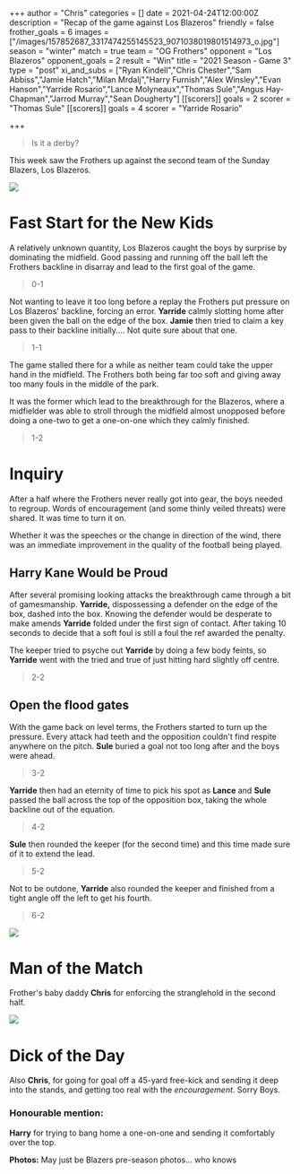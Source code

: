 +++
author = "Chris"
categories = []
date = 2021-04-24T12:00:00Z
description = "Recap of the game against Los Blazeros"
friendly = false
frother_goals = 6
images = ["/images/157852687_3317474255145523_9071038019801514973_o.jpg"]
season = "winter"
match = true
team = "OG Frothers"
opponent = "Los Blazeros"
opponent_goals = 2
result = "Win"
title = "2021 Season - Game 3"
type = "post"
xi_and_subs = ["Ryan Kindell","Chris Chester","Sam Abbiss","Jamie Hatch","Milan Mrdalj","Harry Furnish","Alex Winsley","Evan Hanson","Yarride Rosario","Lance Molyneaux","Thomas Sule","Angus Hay-Chapman","Jarrod Murray","Sean Dougherty"]
[[scorers]]
goals = 2
scorer = "Thomas Sule"
[[scorers]]
goals = 4
scorer = "Yarride Rosario"

+++
> Is it a derby?

This week saw the Frothers up against the second team of the Sunday Blazers, Los Blazeros.

![](/images/157596887_3317474021812213_3557954619497648148_o.jpg)

# Fast Start for the New Kids

A relatively unknown quantity, Los Blazeros caught the boys by surprise by dominating the midfield. Good passing and running off the ball left the Frothers backline in disarray and lead to the first goal of the game.

> 0-1

Not wanting to leave it too long before a replay the Frothers put pressure on Los Blazeros' backline, forcing an error. **Yarride** calmly slotting home after been given the ball on the edge of the box. **Jamie** then tried to claim a key pass to their backline initially.... Not quite sure about that one.

> 1-1

The game stalled there for a while as neither team could take the upper hand in the midfield. The Frothers both being far too soft and giving away too many fouls in the middle of the park.

It was the former which lead to the breakthrough for the Blazeros, where a midfielder was able to stroll through the midfield almost unopposed before doing a one-two to get a one-on-one which they calmly finished.

> 1-2

# Inquiry

After a half where the Frothers never really got into gear, the boys needed to regroup. Words of encouragement (and some thinly veiled threats) were shared. It was time to turn it on.

Whether it was the speeches or the change in direction of the wind, there was an immediate improvement in the quality of the football being played.

## Harry Kane Would be Proud

After several promising looking attacks the breakthrough came through a bit of gamesmanship. **Yarride,** dispossessing a defender on the edge of the box, dashed into the box. Knowing the defender would be desperate to make amends **Yarride** folded under the first sign of contact. After taking 10 seconds to decide that a soft foul is still a foul the ref awarded the penalty.

The keeper tried to psyche out **Yarride** by doing a few body feints, so **Yarride** went with the tried and true of just hitting hard slightly off centre.

> 2-2

## Open the flood gates

With the game back on level terms, the Frothers started to turn up the pressure. Every attack had teeth and the opposition couldn't find respite anywhere on the pitch. **Sule** buried a goal not too long after and the boys were ahead.

> 3-2

**Yarride** then had an eternity of time to pick his spot as **Lance** and **Sule** passed the ball across the top of the opposition box, taking the whole backline out of the equation.

> 4-2

**Sule** then rounded the keeper (for the second time) and this time made sure of it to extend the lead.

> 5-2

Not to be outdone, **Yarride** also rounded the keeper and finished from a tight angle off the left to get his fourth.

> 6-2

![](/images/157454657_3317474178478864_2717487870476020600_o1.jpg)

# Man of the Match

Frother's baby daddy **Chris** for enforcing the stranglehold in the second half. 

![](/images/157615079_3317474125145536_5906745384257944067_o.jpg)

# Dick of the Day

Also **Chris**, for going for goal off a 45-yard free-kick and sending it deep into the stands, and getting too real with the _encouragement_. Sorry Boys.

### Honourable mention:

**Harry** for trying to bang home a one-on-one and sending it comfortably over the top.

**Photos:** May just be Blazers pre-season photos... who knows
